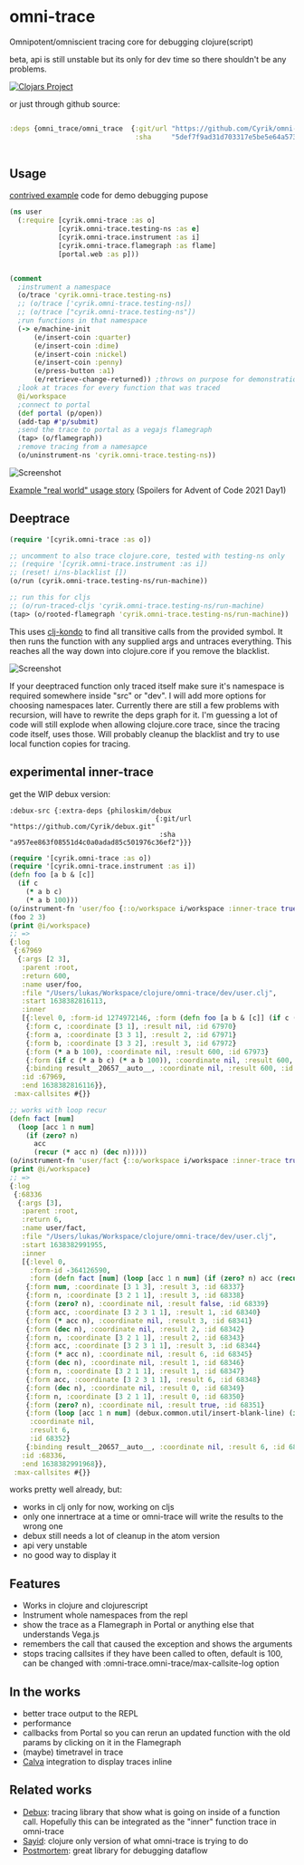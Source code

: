 # omni-trace
Omnipotent/omniscient tracing core for debugging clojure(script)

beta, api is still unstable but its only for dev time so there shouldn't be any problems.

[![Clojars Project](https://img.shields.io/clojars/v/org.clojars.cyrik/omni-trace.svg)](https://clojars.org/org.clojars.cyrik/omni-trace)

or just through github source:

```clojure

:deps {omni_trace/omni_trace  {:git/url "https://github.com/Cyrik/omni-trace"
                               :sha     "5def7f9ad31d703317e5be5e64a57322e1c89eed"}}
                          
```

## Usage

[contrived example](https://github.com/bpiel/contrived-example) code for demo debugging pupose

```clojure
(ns user
  (:require [cyrik.omni-trace :as o]
            [cyrik.omni-trace.testing-ns :as e]
            [cyrik.omni-trace.instrument :as i]
            [cyrik.omni-trace.flamegraph :as flame]
            [portal.web :as p]))


(comment
  ;instrument a namespace
  (o/trace 'cyrik.omni-trace.testing-ns)
  ;; (o/trace ['cyrik.omni-trace.testing-ns])
  ;; (o/trace ["cyrik.omni-trace.testing-ns"])
  ;run functions in that namespace
  (-> e/machine-init
      (e/insert-coin :quarter)
      (e/insert-coin :dime)
      (e/insert-coin :nickel)
      (e/insert-coin :penny)
      (e/press-button :a1)
      (e/retrieve-change-returned)) ;throws on purpose for demonstration
  ;look at traces for every function that was traced
  @i/workspace
  ;connect to portal
  (def portal (p/open))
  (add-tap #'p/submit)
  ;send the trace to portal as a vegajs flamegraph
  (tap> (o/flamegraph))
  ;remove tracing from a namesapce
  (o/uninstrument-ns 'cyrik.omni-trace.testing-ns))
```

![Screenshot](docs/demo.gif)

[Example "real world" usage story](https://cyrik.github.io/day1.html) (Spoilers for Advent of Code 2021 Day1)

## Deeptrace

```clojure
(require '[cyrik.omni-trace :as o])

;; uncomment to also trace clojure.core, tested with testing-ns only
;; (require '[cyrik.omni-trace.instrument :as i])
;; (reset! i/ns-blacklist [])
(o/run (cyrik.omni-trace.testing-ns/run-machine))

;; run this for cljs
;; (o/run-traced-cljs 'cyrik.omni-trace.testing-ns/run-machine)
(tap> (o/rooted-flamegraph 'cyrik.omni-trace.testing-ns/run-machine))
```

This uses [clj-kondo](https://github.com/clj-kondo/clj-kondo) to find all transitive calls from the provided symbol.
It then runs the function with any supplied args and untraces everything.
This reaches all the way down into clojure.core if you remove the blacklist.

![Screenshot](docs/deep-trace.png)

If your deeptraced function only traced itself make sure it's namespace is required somewhere inside "src" or "dev".
I will add more options for choosing namespaces later.
Currently there are still a few problems with recursion, will have to rewrite the deps graph for it. 
I'm guessing a lot of code will still explode when allowing clojure.core trace, since the tracing code itself, uses those.
Will probably cleanup the blacklist and try to use local function copies for tracing.

## experimental inner-trace

get the WIP debux version:

```
:debux-src {:extra-deps {philoskim/debux
                                    {:git/url "https://github.com/Cyrik/debux.git"
                                     :sha "a957ee863f08551d4c0a0adad85c501976c36ef2"}}}
```

```clojure
(require '[cyrik.omni-trace :as o])
(require '[cyrik.omni-trace.instrument :as i])
(defn foo [a b & [c]]
  (if c
    (* a b c)
    (* a b 100)))
(o/instrument-fn 'user/foo {::o/workspace i/workspace :inner-trace true})
(foo 2 3)
(print @i/workspace)
;; =>
{:log
 {:67969
  {:args [2 3],
   :parent :root,
   :return 600,
   :name user/foo,
   :file "/Users/lukas/Workspace/clojure/omni-trace/dev/user.clj",
   :start 1638382816113,
   :inner
   [{:level 0, :form-id 1274972146, :form (defn foo [a b & [c]] (if c (* a b c) (* a b 100)))}
    {:form c, :coordinate [3 1], :result nil, :id 67970}
    {:form a, :coordinate [3 3 1], :result 2, :id 67971}
    {:form b, :coordinate [3 3 2], :result 3, :id 67972}
    {:form (* a b 100), :coordinate nil, :result 600, :id 67973}
    {:form (if c (* a b c) (* a b 100)), :coordinate nil, :result 600, :id 67974}
    {:binding result__20657__auto__, :coordinate nil, :result 600, :id 67975}],
   :id :67969,
   :end 1638382816116}},
 :max-callsites #{}}

;; works with loop recur
(defn fact [num]
  (loop [acc 1 n num]
    (if (zero? n)
      acc
      (recur (* acc n) (dec n)))))
(o/instrument-fn 'user/fact {::o/workspace i/workspace :inner-trace true})
(print @i/workspace)
;; =>
{:log
 {:68336
  {:args [3],
   :parent :root,
   :return 6,
   :name user/fact,
   :file "/Users/lukas/Workspace/clojure/omni-trace/dev/user.clj",
   :start 1638382991955,
   :inner
   [{:level 0,
     :form-id -364126590,
     :form (defn fact [num] (loop [acc 1 n num] (if (zero? n) acc (recur (* acc n) (dec n)))))}
    {:form num, :coordinate [3 1 3], :result 3, :id 68337}
    {:form n, :coordinate [3 2 1 1], :result 3, :id 68338}
    {:form (zero? n), :coordinate nil, :result false, :id 68339}
    {:form acc, :coordinate [3 2 3 1 1], :result 1, :id 68340}
    {:form (* acc n), :coordinate nil, :result 3, :id 68341}
    {:form (dec n), :coordinate nil, :result 2, :id 68342}
    {:form n, :coordinate [3 2 1 1], :result 2, :id 68343}
    {:form acc, :coordinate [3 2 3 1 1], :result 3, :id 68344}
    {:form (* acc n), :coordinate nil, :result 6, :id 68345}
    {:form (dec n), :coordinate nil, :result 1, :id 68346}
    {:form n, :coordinate [3 2 1 1], :result 1, :id 68347}
    {:form acc, :coordinate [3 2 3 1 1], :result 6, :id 68348}
    {:form (dec n), :coordinate nil, :result 0, :id 68349}
    {:form n, :coordinate [3 2 1 1], :result 0, :id 68350}
    {:form (zero? n), :coordinate nil, :result true, :id 68351}
    {:form (loop [acc 1 n num] (debux.common.util/insert-blank-line) (if (zero? n) acc (recur (* acc n) (dec n)))),
     :coordinate nil,
     :result 6,
     :id 68352}
    {:binding result__20657__auto__, :coordinate nil, :result 6, :id 68353}],
   :id :68336,
   :end 1638382991968}},
 :max-callsites #{}}
```

works pretty well already, but:

- works in clj only for now, working on cljs
- only one innertrace at a time or omni-trace will write the results to the wrong one
- debux still needs a lot of cleanup in the atom version
- api very unstable
- no good way to display it

## Features

- Works in clojure and clojurescript
- Instrument whole namespaces from the repl
- show the trace as a Flamegraph in Portal or anything else that understands Vega.js
- remembers the call that caused the exception and shows the arguments
- stops tracing callsites if they have been called to often, default is 100, can be changed with :omni-trace.omni-trace/max-callsite-log option

## In the works

- better trace output to the REPL
- performance
- callbacks from Portal so you can rerun an updated function with the old params by clicking on it in the Flamegraph
- (maybe) timetravel in trace
- [Calva](https://github.com/BetterThanTomorrow/calva/) integration to display traces inline

## Related works

- [Debux](https://github.com/philoskim/debux): tracing library that show what is going on inside of a function call. Hopefully this can be integrated as the "inner" function trace in omni-trace
- [Sayid](https://github.com/clojure-emacs/sayid/): clojure only version of what omni-trace is trying to do
- [Postmortem](https://github.com/athos/Postmortem): great library for debugging dataflow
